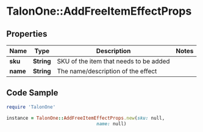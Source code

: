 # TalonOne::AddFreeItemEffectProps

## Properties

Name | Type | Description | Notes
------------ | ------------- | ------------- | -------------
**sku** | **String** | SKU of the item that needs to be added | 
**name** | **String** | The name/description of the effect | 

## Code Sample

```ruby
require 'TalonOne'

instance = TalonOne::AddFreeItemEffectProps.new(sku: null,
                                 name: null)
```


